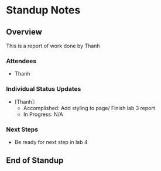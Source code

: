 # Standup Notes

## Overview
This is a report of work done by Thanh

### Attendees
- Thanh

### Individual Status Updates
- [Thanh]:
  - Accomplished: Add styling to page/ Finish lab 3 report
  - In Progress: N/A

### Next Steps
- Be ready for next step in lab 4

## End of Standup